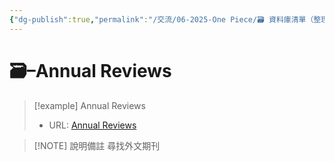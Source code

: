 ```yaml
---
{"dg-publish":true,"permalink":"/交流/06-2025-One Piece/🗃️ 資料庫清單（整理中）/Annual Reviews/","title":"Annual Reviews","tags":["🗃️資料庫","研究論文"],"noteIcon":"3","created":"2025-05-29T12:22:54.958+08:00","updated":"2025-05-29T21:15:18.804+08:00"}
---
```




# 🗃️–Annual Reviews



> [!example] Annual Reviews
> - URL: [Annual Reviews](https://www.annualreviews.org/)



> [!NOTE] 說明備註
> 尋找外文期刊


